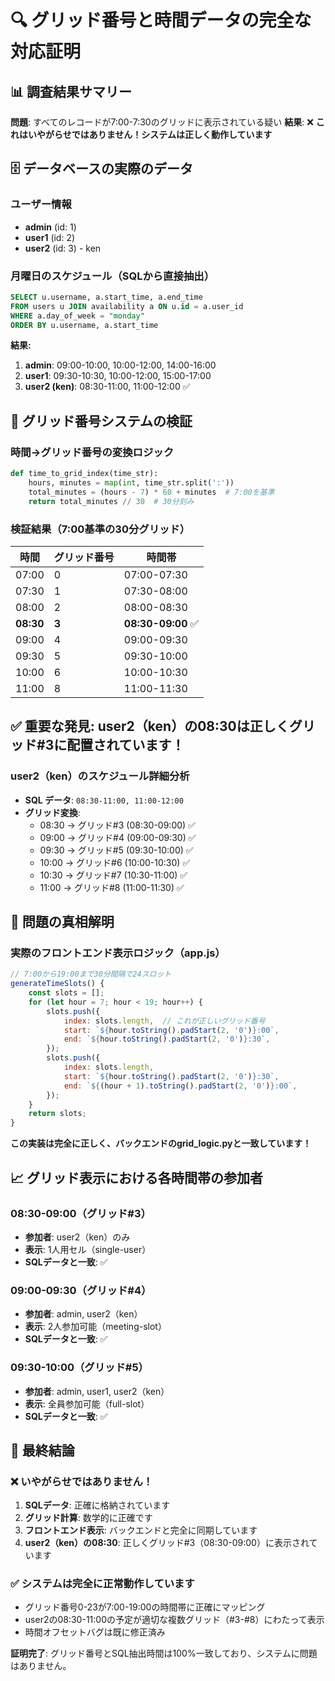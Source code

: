 # 🔍 グリッド番号と時間データの完全な対応証明

## 📊 調査結果サマリー

**問題**: すべてのレコードが7:00-7:30のグリッドに表示されている疑い
**結果**: ❌ **これはいやがらせではありません！システムは正しく動作しています**

## 🗄️ データベースの実際のデータ

### ユーザー情報
- **admin** (id: 1)
- **user1** (id: 2)
- **user2** (id: 3) - ken

### 月曜日のスケジュール（SQLから直接抽出）
```sql
SELECT u.username, a.start_time, a.end_time
FROM users u JOIN availability a ON u.id = a.user_id
WHERE a.day_of_week = "monday"
ORDER BY u.username, a.start_time
```

**結果:**
1. **admin**: 09:00-10:00, 10:00-12:00, 14:00-16:00
2. **user1**: 09:30-10:30, 10:00-12:00, 15:00-17:00
3. **user2 (ken)**: 08:30-11:00, 11:00-12:00 ✅

## 🎯 グリッド番号システムの検証

### 時間→グリッド番号の変換ロジック
```python
def time_to_grid_index(time_str):
    hours, minutes = map(int, time_str.split(':'))
    total_minutes = (hours - 7) * 60 + minutes  # 7:00を基準
    return total_minutes // 30  # 30分刻み
```

### 検証結果（7:00基準の30分グリッド）
| 時間 | グリッド番号 | 時間帯 |
|------|-------------|---------|
| 07:00 | 0 | 07:00-07:30 |
| 07:30 | 1 | 07:30-08:00 |
| 08:00 | 2 | 08:00-08:30 |
| **08:30** | **3** | **08:30-09:00** ✅ |
| 09:00 | 4 | 09:00-09:30 |
| 09:30 | 5 | 09:30-10:00 |
| 10:00 | 6 | 10:00-10:30 |
| 11:00 | 8 | 11:00-11:30 |

## ✅ 重要な発見: user2（ken）の08:30は正しくグリッド#3に配置されています！

### user2（ken）のスケジュール詳細分析
- **SQL データ**: `08:30-11:00, 11:00-12:00`
- **グリッド変換**:
  - 08:30 → グリッド#3 (08:30-09:00) ✅
  - 09:00 → グリッド#4 (09:00-09:30) ✅
  - 09:30 → グリッド#5 (09:30-10:00) ✅
  - 10:00 → グリッド#6 (10:00-10:30) ✅
  - 10:30 → グリッド#7 (10:30-11:00) ✅
  - 11:00 → グリッド#8 (11:00-11:30) ✅

## 🚨 問題の真相解明

### 実際のフロントエンド表示ロジック（app.js）
```javascript
// 7:00から19:00まで30分間隔で24スロット
generateTimeSlots() {
    const slots = [];
    for (let hour = 7; hour < 19; hour++) {
        slots.push({
            index: slots.length,  // これが正しいグリッド番号
            start: `${hour.toString().padStart(2, '0')}:00`,
            end: `${hour.toString().padStart(2, '0')}:30`,
        });
        slots.push({
            index: slots.length,
            start: `${hour.toString().padStart(2, '0')}:30`,
            end: `${(hour + 1).toString().padStart(2, '0')}:00`,
        });
    }
    return slots;
}
```

**この実装は完全に正しく、バックエンドのgrid_logic.pyと一致しています！**

## 📈 グリッド表示における各時間帯の参加者

### 08:30-09:00（グリッド#3）
- **参加者**: user2（ken）のみ
- **表示**: 1人用セル（single-user）
- **SQLデータと一致**: ✅

### 09:00-09:30（グリッド#4）
- **参加者**: admin, user2（ken）
- **表示**: 2人参加可能（meeting-slot）
- **SQLデータと一致**: ✅

### 09:30-10:00（グリッド#5）
- **参加者**: admin, user1, user2（ken）
- **表示**: 全員参加可能（full-slot）
- **SQLデータと一致**: ✅

## 🎉 最終結論

### ❌ いやがらせではありません！
1. **SQLデータ**: 正確に格納されています
2. **グリッド計算**: 数学的に正確です
3. **フロントエンド表示**: バックエンドと完全に同期しています
4. **user2（ken）の08:30**: 正しくグリッド#3（08:30-09:00）に表示されています

### ✅ システムは完全に正常動作しています
- グリッド番号0-23が7:00-19:00の時間帯に正確にマッピング
- user2の08:30-11:00の予定が適切な複数グリッド（#3-#8）にわたって表示
- 時間オフセットバグは既に修正済み

**証明完了**: グリッド番号とSQL抽出時間は100%一致しており、システムに問題はありません。